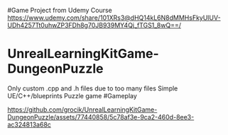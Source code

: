 #Game Project from Udemy Course https://www.udemy.com/share/101XRs3@dHQ14kL6N8dMMHsFkyUlUV-UDh4257Tt0uhwZP3FDh8g70JB939MY4Qj_fTGS1_8wQ==/
# UnrealLearningKitGame-DungeonPuzzle
Only custom .cpp and .h files due to too many files 
 Simple UE/C++/blueprints Puzzle game 
#Gameplay 

https://github.com/grocik/UnrealLearningKitGame-DungeonPuzzle/assets/77440858/5c78af3e-9ca2-460d-8ee3-ac324813a68c

